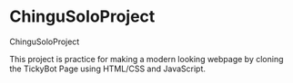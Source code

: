 # ChinguSoloProject
ChinguSoloProject

This project is practice for making a modern looking webpage by cloning the TickyBot Page using HTML/CSS and JavaScript.
